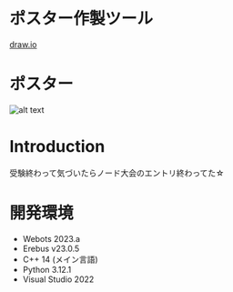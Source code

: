 # ポスター作製ツール
[draw.io](https://app.diagrams.net/)

# ポスター
![alt text](<めっちゃおいしいパスタ .png>)

# Introduction
受験終わって気づいたらノード大会のエントリ終わってた☆  

# 開発環境
* Webots 2023.a
* Erebus v23.0.5
* C++ 14 (メイン言語)
* Python 3.12.1
* Visual Studio 2022
